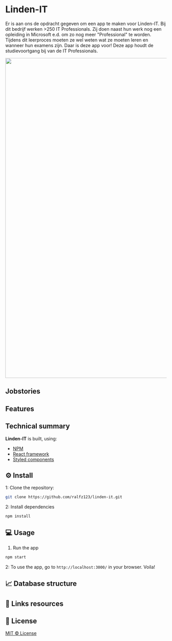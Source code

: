 # Linden-IT

Er is aan ons de opdracht gegeven om een app te maken voor Linden-IT. Bij dit bedrijf werken >250 IT Professionals. Zij doen naast hun werk nog een opleiding in Microsoft e.d. om zo nog meer "Professional" te worden. Tijdens dit leerproces moeten ze wel weten wat ze moeten leren en wanneer hun examens zijn. Daar is deze app voor! Deze app houdt de studievoortgang bij van de IT Professionals.

<img src="" width="1000" />

## Jobstories

## Features

## Technical summary

**Linden-IT** is built, using:

- [NPM](https://www.npmjs.com/)
- [React framework](https://reactjs.org/)
- [Styled components](https://styled-components.com/)
## :gear: Install

1: Clone the repository:

```bash
git clone https://github.com/ralfz123/linden-it.git
```

2: Install dependencies

```bash
npm install
```

## :computer: Usage

1. Run the app

```bash
npm start
```

2: To use the app, go to `http://localhost:3000/` in your browser. Voila!
## :chart_with_upwards_trend: Database structure

## :file_folder: Links resources

## :cop: License

[MIT © License](https://github.com/ralfz123/linden-it/blob/master/LICENSE)

